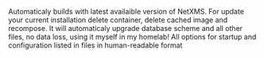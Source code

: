 Automaticaly builds with latest availaible version of NetXMS. 
For update your current installation delete container, delete cached image and recompose.
It will automaticaly upgrade database scheme and all other files, no data loss, using it myself in my homelab!
All options for startup and configuration listed in files in human-readable format
